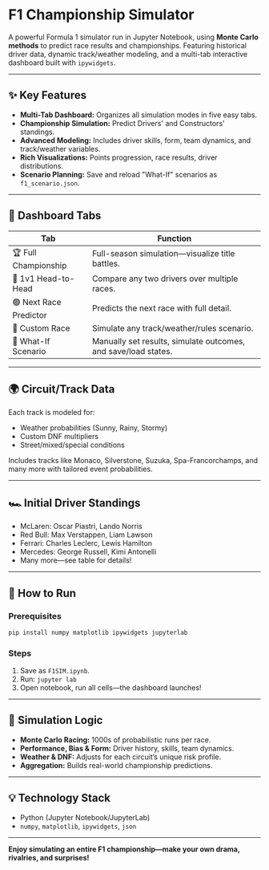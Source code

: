 # F1 Championship Simulator

A powerful Formula 1 simulator run in Jupyter Notebook, using **Monte Carlo methods** to predict race results and championships. Featuring historical driver data, dynamic track/weather modeling, and a multi-tab interactive dashboard built with `ipywidgets`.

***

## ✨ Key Features

- **Multi-Tab Dashboard:** Organizes all simulation modes in five easy tabs.
- **Championship Simulation:** Predict Drivers' and Constructors' standings.
- **Advanced Modeling:** Includes driver skills, form, team dynamics, and track/weather variables.
- **Rich Visualizations:** Points progression, race results, driver distributions.
- **Scenario Planning:** Save and reload "What-If" scenarios as `f1_scenario.json`.

***

## 🔢 Dashboard Tabs

| Tab | Function |
|-----|----------|
| 🏆 Full Championship | Full-season simulation—visualize title battles. |
| 🤜 1v1 Head-to-Head | Compare any two drivers over multiple races. |
| 🟢 Next Race Predictor | Predicts the next race with full detail. |
| 🔧 Custom Race | Simulate any track/weather/rules scenario. |
| 🧪 What-If Scenario | Manually set results, simulate outcomes, and save/load states. |

***

## 🌍 Circuit/Track Data

Each track is modeled for:
- Weather probabilities (Sunny, Rainy, Stormy)
- Custom DNF multipliers
- Street/mixed/special conditions

Includes tracks like Monaco, Silverstone, Suzuka, Spa-Francorchamps, and many more with tailored event probabilities.

***

## 🏎️ Initial Driver Standings

- McLaren: Oscar Piastri, Lando Norris
- Red Bull: Max Verstappen, Liam Lawson
- Ferrari: Charles Leclerc, Lewis Hamilton
- Mercedes: George Russell, Kimi Antonelli
- Many more—see table for details!

***

## 🚀 How to Run

### Prerequisites

```bash
pip install numpy matplotlib ipywidgets jupyterlab
```

### Steps

1. Save as `F1SIM.ipynb`.
2. Run: `jupyter lab`
3. Open notebook, run all cells—the dashboard launches!

***

## 🧠 Simulation Logic

- **Monte Carlo Racing:** 1000s of probabilistic runs per race.
- **Performance, Bias & Form:** Driver history, skills, team dynamics.
- **Weather & DNF:** Adjusts for each circuit’s unique risk profile.
- **Aggregation:** Builds real-world championship predictions.

***

## 💡 Technology Stack

- Python (Jupyter Notebook/JupyterLab)
- `numpy`, `matplotlib`, `ipywidgets`, `json`

***

**Enjoy simulating an entire F1 championship—make your own drama, rivalries, and surprises!**

